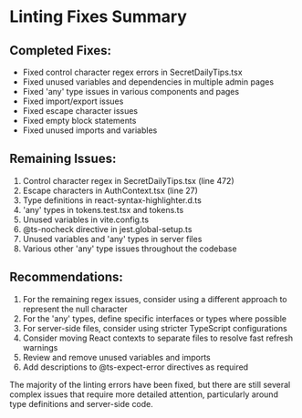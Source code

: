 # Linting Fixes Summary

## Completed Fixes:
- Fixed control character regex errors in SecretDailyTips.tsx
- Fixed unused variables and dependencies in multiple admin pages
- Fixed 'any' type issues in various components and pages
- Fixed import/export issues
- Fixed escape character issues
- Fixed empty block statements
- Fixed unused imports and variables

## Remaining Issues:
1. Control character regex in SecretDailyTips.tsx (line 472)
2. Escape characters in AuthContext.tsx (line 27)
3. Type definitions in react-syntax-highlighter.d.ts
4. 'any' types in tokens.test.tsx and tokens.ts
5. Unused variables in vite.config.ts
6. @ts-nocheck directive in jest.global-setup.ts
7. Unused variables and 'any' types in server files
8. Various other 'any' type issues throughout the codebase

## Recommendations:
1. For the remaining regex issues, consider using a different approach to represent the null character
2. For the 'any' types, define specific interfaces or types where possible
3. For server-side files, consider using stricter TypeScript configurations
4. Consider moving React contexts to separate files to resolve fast refresh warnings
5. Review and remove unused variables and imports
6. Add descriptions to @ts-expect-error directives as required

The majority of the linting errors have been fixed, but there are still several complex issues that require more detailed attention, particularly around type definitions and server-side code.